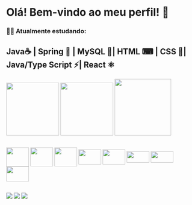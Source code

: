 # Olá! Bem-vindo ao meu perfil! 👻
### 👨‍💻 Atualmente estudando: 
## Java☕ | Spring 🍃 | MySQL 🐬| HTML ⌨ | CSS 🎨| Java/Type Script ⚡| React ⚛️ 

<div style="display: inline_block">
<img height="140em" src="https://github-readme-stats.vercel.app/api?username=viniciuslopes98&show_icons=true&theme=dracula&include_all_commits=true&count_private=true"/>
<img height="140em" src="https://github-readme-stats.vercel.app/api/top-langs/?username=viniciuslopes98&layout=compact&langs_count=7&theme=dracula"/>
<img height="150em" src="https://user-images.githubusercontent.com/105940878/186555555-c774e862-0624-4294-8d2a-e11ca513f705.gif">
</div>

##

<div style="display: inline_block">
<img align="center" alt="" height="50" width="60" src="https://cdn.jsdelivr.net/gh/devicons/devicon/icons/java/java-original-wordmark.svg">
<img align="center" alt="" height="50" width="60" src="https://cdn.jsdelivr.net/gh/devicons/devicon/icons/spring/spring-original-wordmark.svg">
<img align="center" alt="" height="50" width="60" src="https://cdn.jsdelivr.net/gh/devicons/devicon/icons/mysql/mysql-original-wordmark.svg">
<img align="center" alt="" height="40" width="60" src="https://cdn.jsdelivr.net/gh/devicons/devicon/icons/html5/html5-original-wordmark.svg">
<img align="center" alt="" height="40" width="60" src="https://cdn.jsdelivr.net/gh/devicons/devicon/icons/css3/css3-original-wordmark.svg">
<img align="center" alt="" height="30" width="60" src="https://cdn.jsdelivr.net/gh/devicons/devicon/icons/javascript/javascript-original.svg">
<img align="center" alt="" height="30" width="60" src="https://cdn.jsdelivr.net/gh/devicons/devicon/icons/typescript/typescript-original.svg">
<img align="center" alt="" height="40" width="60" src="https://cdn.jsdelivr.net/gh/devicons/devicon/icons/react/react-original-wordmark.svg">

          
</div>

##

<div>
  <a href="https://instagram.com/zm1hawk" target="_blank"><img src="https://img.shields.io/badge/-Instagram-%23E4405F?style=for-the-badge&logo=instagram&logoColor=white" target="_blank"></a>
  <a href = "mailto:contatovinicius6.lopes6@gmail.com"><img src="https://img.shields.io/badge/-Gmail-%23333?style=for-the-badge&logo=gmail&logoColor=white" target="_blank"></a>
  <a href="https://www.linkedin.com/in/vinicius-l-4181b9ba/" target="_blank"><img src="https://img.shields.io/badge/-LinkedIn-%230077B5?style=for-the-badge&logo=linkedin&logoColor=white" target="_blank"></a>             
 </div>
 

              
          
